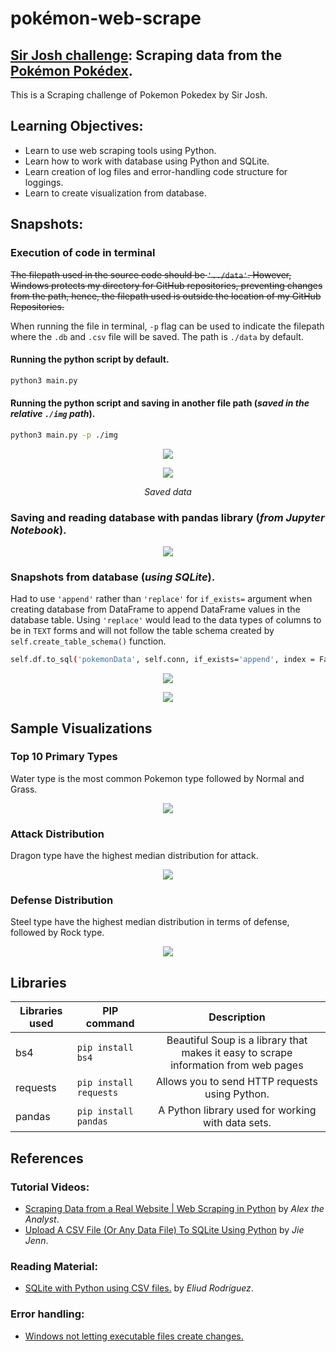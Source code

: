 # pokémon-web-scrape
## [Sir Josh challenge](https://www.facebook.com/share/p/shSjfPoG5PaD6bnm/): Scraping data from the [Pokémon Pokédex](https://pokemondb.net/pokedex/all).

This is a Scraping challenge of Pokemon Pokedex by Sir Josh.

## Learning Objectives:
- Learn to use web scraping tools using Python.
- Learn how to work with database using Python and SQLite.
- Learn creation of log files and error-handling code structure for loggings.
- Learn to create visualization from database.


## Snapshots:

### Execution of code in terminal

~~The filepath used in the source code should be `'../data'`. However, Windows protects my directory for GitHub repositories, preventing changes from the path, hence, the filepath used is outside the location of my GitHub Repositories.~~

When running the file in terminal, `-p` flag can be used to indicate the filepath where the `.db` and `.csv` file will be saved. The path is `./data` by default.

#### Running the python script by default.
```bash
python3 main.py 
```
#### Running the python script and saving in another file path (*saved in the relative `./img` path*).
```bash
python3 main.py -p ./img
```

<p align='center'><img src='img/runnin_with_flag.png'></p>

<p align='center'><img src='img/proof.png'></p>
<p align='center'><i>Saved data</i></p>

### Saving and reading database with pandas library (*from Jupyter Notebook*).
<p align='center'><img src='img/read_from_db_with_pd.png'></img></p>

### Snapshots from database (*using SQLite*).
Had to use `'append'` rather than `'replace'` for `if_exists=` argument when creating database from DataFrame to append DataFrame values in the database table. Using `'replace'` would lead to the data types of columns to be in `TEXT` forms and will not follow the table schema created by `self.create_table_schema()` function.
```bash
self.df.to_sql('pokemonData', self.conn, if_exists='append', index = False)
```
<p align='center'><img src='img/from_sqlite.png'></img></p>
<p align='center'><img src='img/db_data.png'></img></p>

## Sample Visualizations

### Top 10 Primary Types 
Water type is the most common Pokemon type followed by Normal and Grass.
<p align='center'><img src='img/horizontal_barchart.png'></p>

### Attack Distribution
Dragon type have the highest median distribution for attack. 
<p align='center'><img src='img/atk_dist.png'></p>

### Defense Distribution
Steel type have the highest median distribution in terms of defense, followed by Rock type.
<p align='center'><img src='img/def_dist.png'></p>



## Libraries

|Libraries used|PIP command|Description|
|---|---|:-:|
|bs4|`pip install bs4`| Beautiful Soup is a library that makes it easy to scrape information from web pages|
|requests|`pip install requests`|Allows you to send HTTP requests using Python.|
|pandas| `pip install pandas`| A Python library used for working with data sets.|

## References

### Tutorial Videos:
- [Scraping Data from a Real Website | Web Scraping in Python](https://www.youtube.com/watch?v=8dTpNajxaH0) by *Alex the Analyst*.
- [Upload A CSV File (Or Any Data File) To SQLite Using Python](https://www.youtube.com/watch?v=UZIhVmkrAEs) by *Jie Jenn*.

### Reading Material:
- [SQLite with Python using CSV files.](https://medium.com/@eliud.giroma/sqlite-with-python-using-csv-files-6772bdd3fc5e) by *Eliud Rodríguez*.

### Error handling:
- [Windows not letting executable files create changes.](https://www.reddit.com/r/learnpython/comments/1af0hti/oserror_errno_9_bad_file_descriptor/)
